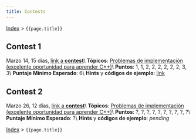 ```yaml
---
title: Contests
---
```


[Index](index) > ```{{page.title}}```

## Contest 1
Marzo 14, 15 días, [link a **contest**](https://vjudge.net/contest/427526)\\
**Tópicos**: [Problemas de implementación (excelente oportunidad para aprender C++)](resources/cpp)\\
**Puntos**: 1, 1, 2, 2, 2, 2, 2, 2, 3, 3\\
**Puntaje Mínimo Esperado**: 6\\
**Hints** y **códigos de ejemplo**: [link](hints/contest1)

## Contest 2
Marzo 26, 12 días, [link a **contest**](https://vjudge.net/contest/429814)\\
**Tópicos**: [Problemas de implementación (excelente oportunidad para aprender C++)](resources/cpp)\\
**Puntos**: ?, ?, ?, ?, ?, ?, ?, ?, ?, ?\\
**Puntaje Mínimo Esperado**: ?\\
**Hints** y **códigos de ejemplo**: _pending_

[Index](index) > ```{{page.title}}```
